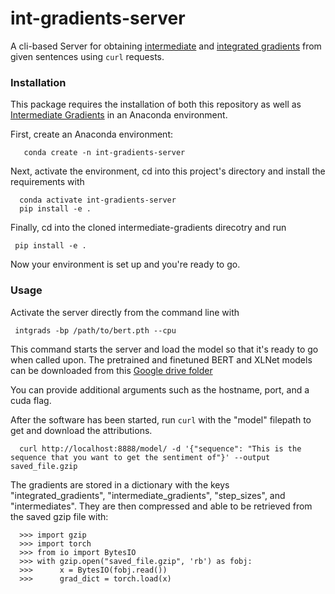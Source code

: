 # int-gradients-server

A cli-based Server for obtaining [intermediate](https://github.com/kh8fb/intermediate-gradients) and [integrated gradients](https://arxiv.org/abs/1703.01365) from given sentences using `curl` requests.

### Installation

This package requires the installation of both this repository as well as [Intermediate Gradients](https://github.com/kh8fb/intermediate-gradients) in an Anaconda environment.

First, create an Anaconda environment:

       conda create -n int-gradients-server

Next, activate the environment, cd into this project's directory and install the requirements with

      conda activate int-gradients-server
      pip install -e .

Finally, cd into the cloned intermediate-gradients direcotry and run

	 pip install -e .

Now your environment is set up and you're ready to go.

### Usage
Activate the server directly from the command line with

	 intgrads -bp /path/to/bert.pth --cpu

This command starts the server and load the model so that it's ready to go when called upon.
The pretrained and finetuned BERT and XLNet models can be downloaded from this [Google drive folder](https://drive.google.com/drive/folders/1KwNZRHwswFu1Nuiz2nvNmBMJ0jnHoA1d?usp=sharing)

You can provide additional arguments such as the hostname, port, and a cuda flag.

After the software has been started, run `curl` with the "model" filepath to get and download the attributions.

      curl http://localhost:8888/model/ -d '{"sequence": "This is the sequence that you want to get the sentiment of"}' --output saved_file.gzip

The gradients are stored in a dictionary with the keys "integrated_gradients", "intermediate_gradients", "step_sizes", and "intermediates".  They are then compressed and able to be retrieved from the saved gzip file with:

      >>> import gzip
      >>> import torch
      >>> from io import BytesIO
      >>> with gzip.open("saved_file.gzip", 'rb') as fobj:
      >>>      x = BytesIO(fobj.read())
      >>>      grad_dict = torch.load(x)



